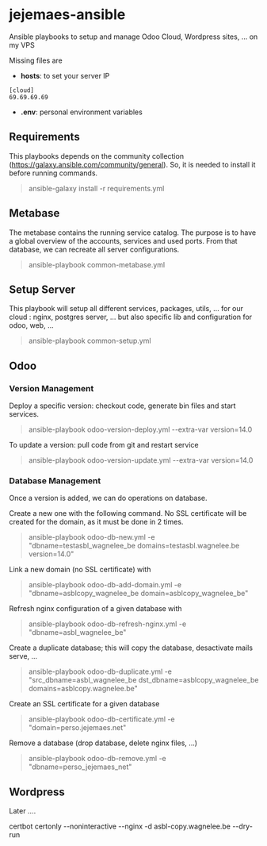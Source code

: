 # jejemaes-ansible

Ansible playbooks to setup and manage Odoo Cloud, Wordpress sites, ... on my VPS

Missing files are
 - **hosts**: to set your server IP
  ```
[cloud]
69.69.69.69
 ```
 - **.env**: personal environment variables


## Requirements

This playbooks depends on the community collection (https://galaxy.ansible.com/community/general). So, it is needed to install it before running commands.

> ansible-galaxy install -r requirements.yml

## Metabase

The metabase contains the running service catalog. The purpose is to have a global overview of the accounts, services and used ports. From that database, we can recreate all server configurations.

> ansible-playbook common-metabase.yml


## Setup Server

This playbook will setup all different services, packages, utils, ... for our cloud : nginx, postgres server, ... but also specific lib and configuration for odoo, web, ...

> ansible-playbook common-setup.yml


## Odoo

### Version Management

Deploy a specific version: checkout code, generate bin files and start services.

> ansible-playbook odoo-version-deploy.yml --extra-var version=14.0

To update a version: pull code from git and restart service

> ansible-playbook odoo-version-update.yml --extra-var version=14.0


### Database Management

Once a version is added, we can do operations on database.

Create a new one with the following command. No SSL certificate will be created for the domain, as it must be done in 2 times.

> ansible-playbook odoo-db-new.yml -e "dbname=testasbl_wagnelee_be domains=testasbl.wagnelee.be version=14.0"

Link a new domain (no SSL certificate) with

> ansible-playbook odoo-db-add-domain.yml -e "dbname=asblcopy_wagnelee_be domain=asblcopy_wagnelee_be"

Refresh nginx configuration of a given database with

> ansible-playbook odoo-db-refresh-nginx.yml -e "dbname=asbl_wagnelee_be"

Create a duplicate database; this will copy the database, desactivate mails serve, ...

> ansible-playbook odoo-db-duplicate.yml -e "src_dbname=asbl_wagnelee_be dst_dbname=asblcopy_wagnelee_be domains=asblcopy.wagnelee.be"

Create an SSL certificate for a given database

> ansible-playbook odoo-db-certificate.yml -e "domain=perso.jejemaes.net"

Remove a database (drop database, delete nginx files, ...)

> ansible-playbook odoo-db-remove.yml -e "dbname=perso_jejemaes_net"


## Wordpress

Later ....



certbot certonly --noninteractive --nginx -d asbl-copy.wagnelee.be --dry-run


